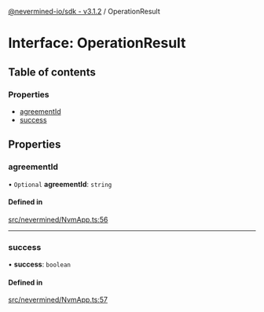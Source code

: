 [@nevermined-io/sdk - v3.1.2](../code-reference.md) / OperationResult

# Interface: OperationResult

## Table of contents

### Properties

- [agreementId](OperationResult.md#agreementid)
- [success](OperationResult.md#success)

## Properties

### agreementId

• `Optional` **agreementId**: `string`

#### Defined in

[src/nevermined/NvmApp.ts:56](https://github.com/nevermined-io/sdk-js/blob/2d22705038e42694103e3bb3986fa3024de924a6/src/nevermined/NvmApp.ts#L56)

---

### success

• **success**: `boolean`

#### Defined in

[src/nevermined/NvmApp.ts:57](https://github.com/nevermined-io/sdk-js/blob/2d22705038e42694103e3bb3986fa3024de924a6/src/nevermined/NvmApp.ts#L57)
